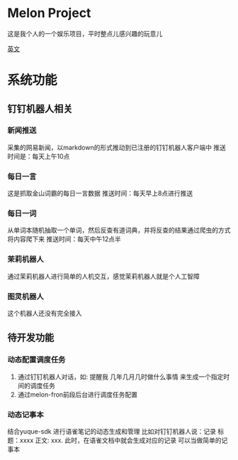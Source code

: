 # Melon Project
这是我个人的一个娱乐项目，平时整点儿感兴趣的玩意儿

[英文](https://github.com/mel0nkid/melon/blob/master/README.md "英文Readme")

# 系统功能

## 钉钉机器人相关

### 新闻推送
采集的网易新闻，以markdown的形式推动到已注册的钉钉机器人客户端中
推送时间是：每天上午10点

### 每日一言
这是抓取金山词霸的每日一言数据
推送时间：每天早上8点进行推送

### 每日一词
从单词本随机抽取一个单词，然后反查有道词典，并将反查的结果通过爬虫的方式将内容爬下来
推送时间：每天中午12点半


### 茉莉机器人
通过茉莉机器人进行简单的人机交互，感觉茉莉机器人就是个人工智障

### 图灵机器人
这个机器人还没有完全接入

## 待开发功能

### 动态配置调度任务
1. 通过钉钉机器人对话，如: 提醒我 几年几月几时做什么事情
    来生成一个指定时间的调度任务
2. 通过melon-fron前段后台进行调度任务配置


### 动态记事本
结合yuque-sdk 进行语雀笔记的动态生成和管理
比如对钉钉机器人说：记录 标题：xxxx  正文: xxx. 此时，在语雀文档中就会生成对应的记录
可以当做简单的记事本

